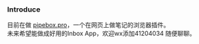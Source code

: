 ### Introduce

目前在做 [pipebox.pro](https://pipebox.pro)，一个在网页上做笔记的浏览器插件。  
未来希望能做成好用的Inbox App，欢迎wx添加41204034 随便聊聊。
